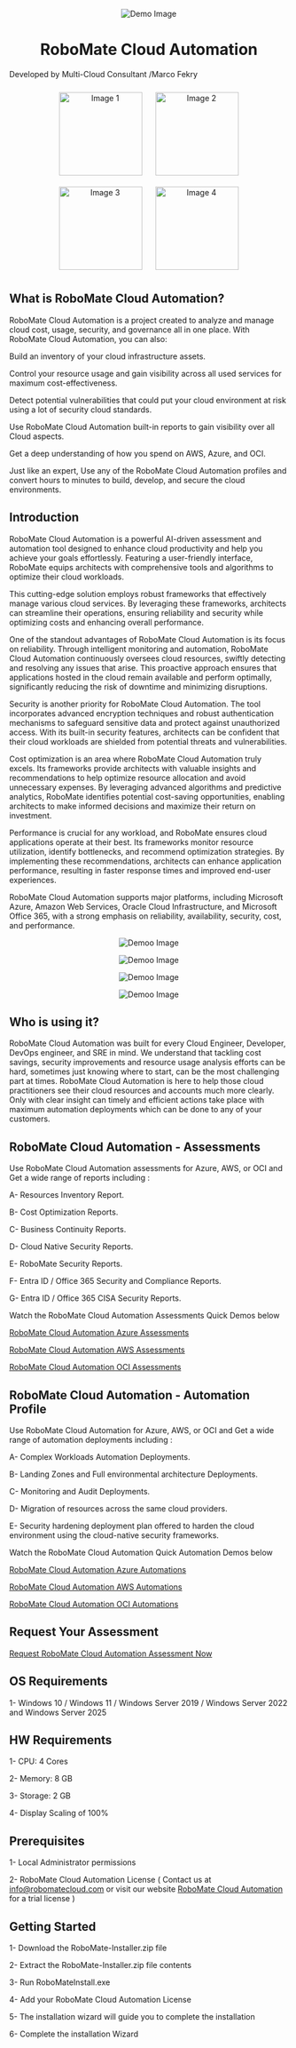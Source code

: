 <p align="center">
  <img src="./RoboMate-Logo.png" alt="Demo Image" />
</p>

<h1 align="center"><strong>RoboMate Cloud Automation</strong></h1>

Developed by Multi-Cloud Consultant /Marco Fekry


<p align="center">
  <img src="./Presentations/Providers-Azure.png" alt="Image 1" width="150" style="margin: 10px;">
  <img src="./Presentations/Providers-OCI.png" alt="Image 2" width="150" style="margin: 10px;">
  <img src="./Presentations/Providers-AWS.png" alt="Image 3" width="150" style="margin: 10px;">
  <img src="./Presentations/Providers-O365.png" alt="Image 4" width="150" style="margin: 10px;">
</p>

What is RoboMate Cloud Automation? 
--------------
RoboMate Cloud Automation is a project created to analyze and manage cloud cost, usage, security, and governance all in one place. With RoboMate Cloud Automation, you can also:

Build an inventory of your cloud infrastructure assets.

Control your resource usage and gain visibility across all used services for maximum cost-effectiveness.

Detect potential vulnerabilities that could put your cloud environment at risk using a lot of security cloud standards.

Use RoboMate Cloud Automation built-in reports to gain visibility over all Cloud aspects.

Get a deep understanding of how you spend on AWS, Azure, and OCI.

Just like an expert, Use any of the RoboMate Cloud Automation profiles and convert hours to minutes to build, develop, and secure the cloud environments.

Introduction
------------
RoboMate Cloud Automation is a powerful AI-driven assessment and automation tool designed to enhance cloud productivity and help you achieve your goals effortlessly. Featuring a user-friendly interface, RoboMate equips architects with comprehensive tools and algorithms to optimize their cloud workloads.
 
This cutting-edge solution employs robust frameworks that effectively manage various cloud services. By leveraging these frameworks, architects can streamline their operations, ensuring reliability and security while optimizing costs and enhancing overall performance.
 
One of the standout advantages of RoboMate Cloud Automation is its focus on reliability. Through intelligent monitoring and automation, RoboMate Cloud Automation continuously oversees cloud resources, swiftly detecting and resolving any issues that arise. This proactive approach ensures that applications hosted in the cloud remain available and perform optimally, significantly reducing the risk of downtime and minimizing disruptions.
 
Security is another priority for RoboMate Cloud Automation. The tool incorporates advanced encryption techniques and robust authentication mechanisms to safeguard sensitive data and protect against unauthorized access. With its built-in security features, architects can be confident that their cloud workloads are shielded from potential threats and vulnerabilities.
 
Cost optimization is an area where RoboMate Cloud Automation truly excels. Its frameworks provide architects with valuable insights and recommendations to help optimize resource allocation and avoid unnecessary expenses. By leveraging advanced algorithms and predictive analytics, RoboMate identifies potential cost-saving opportunities, enabling architects to make informed decisions and maximize their return on investment.
 
Performance is crucial for any workload, and RoboMate ensures cloud applications operate at their best. Its frameworks monitor resource utilization, identify bottlenecks, and recommend optimization strategies. By implementing these recommendations, architects can enhance application performance, resulting in faster response times and improved end-user experiences.
 
RoboMate Cloud Automation supports major platforms, including Microsoft Azure, Amazon Web Services, Oracle Cloud Infrastructure, and Microsoft Office 365, with a strong emphasis on reliability, availability, security, cost, and performance.


<p align="center">
  <img src="./Presentations/RoboMate_AZ.jpg" alt="Demoo Image" />
</p>

<p align="center">
  <img src="./Presentations/RoboMate_AWS.jpg" alt="Demoo Image" />
</p>

<p align="center">
  <img src="./Presentations/RoboMate_OCI.jpg" alt="Demoo Image" />
</p>

<p align="center">
  <img src="./Presentations/RoboMate_O365.jpg" alt="Demoo Image" />
</p>

Who is using it?
--------------
RoboMate Cloud Automation was built for every Cloud Engineer, Developer, DevOps engineer, and SRE in mind. We understand that tackling cost savings, security improvements and resource usage analysis efforts can be hard, sometimes just knowing where to start, can be the most challenging part at times. RoboMate Cloud Automation is here to help those cloud practitioners see their cloud resources and accounts much more clearly. Only with clear insight can timely and efficient actions take place with maximum automation deployments which can be done to any of your customers. 

RoboMate Cloud Automation - Assessments
--------------------------------------
Use RoboMate Cloud Automation assessments for Azure, AWS, or OCI and Get a wide range of reports including : 

   A- Resources Inventory Report.
   
   B- Cost Optimization Reports.
   
   C- Business Continuity Reports.
   
   D- Cloud Native Security Reports.
   
   E- RoboMate Security Reports.

   F- Entra ID / Office 365 Security and Compliance Reports.

   G- Entra ID / Office 365 CISA Security Reports.




Watch the RoboMate Cloud Automation Assessments Quick Demos below

[RoboMate Cloud Automation Azure Assessments](https://1drv.ms/v/c/24dfc31debd79d09/EQmd1-sdw98ggCTIwAQAAAABkIWwlW_FV0zrHqresVRKNw?e=1kKVJa)

[RoboMate Cloud Automation AWS Assessments](https://1drv.ms/v/s!Agmd1-sdw98kk4FLgoIuewIRb9YmjQ?e=d33Bch)

[RoboMate Cloud Automation OCI Assessments](https://1drv.ms/v/s!Agmd1-sdw98kk4FHOfF9AqjFo8qMPw?e=UlG3Q4)


RoboMate Cloud Automation - Automation Profile
---------------------------------------------
Use RoboMate Cloud Automation for Azure, AWS, or OCI and Get a wide range of automation deployments including : 

   A- Complex Workloads Automation Deployments.
   
   B- Landing Zones and Full environmental architecture Deployments.
   
   C- Monitoring and Audit Deployments.
   
   D- Migration of resources across the same cloud providers.
   
   E- Security hardening deployment plan offered to harden the cloud environment using the cloud-native security frameworks.




Watch the RoboMate Cloud Automation Quick Automation Demos below

[RoboMate Cloud Automation Azure Automations](https://1drv.ms/v/s!Agmd1-sdw98kk4FJGInPdIarxgVzUw?e=31foRv)

[RoboMate Cloud Automation AWS Automations](https://1drv.ms/v/s!Agmd1-sdw98kk4FKOGoTC12RJKc8Cw?e=rC5I7B)

[RoboMate Cloud Automation OCI Automations](https://1drv.ms/v/s!Agmd1-sdw98kk4FGzNQs8WWTla4fSQ?e=MTpsG8)



Request Your Assessment
--------------------------

[Request RoboMate Cloud Automation Assessment Now](https://www.upwork.com/services/product/development-it-robomate-cloud-automation-azure-aws-oci-cloud-assessment-1871810840126699900?ref=project_share&tier=1&mbp-open=1)


OS Requirements
--------------
1- Windows 10 / Windows 11 / Windows Server 2019 / Windows Server 2022 and Windows Server 2025

HW Requirements
--------------
1- CPU: 4 Cores

2- Memory: 8 GB

3- Storage: 2 GB

4- Display Scaling of 100%

Prerequisites
--------------
1- Local Administrator permissions

2- RoboMate Cloud Automation License ( Contact us at info@robomatecloud.com or visit our website [RoboMate Cloud Automation](https://www.robomatecloud.com)  for a trial license )

Getting Started
------------
1- Download the RoboMate-Installer.zip file

2- Extract the RoboMate-Installer.zip file contents

3- Run RoboMateInstall.exe

4- Add your RoboMate Cloud Automation License

5- The installation wizard will guide you to complete the installation

6- Complete the installation Wizard


